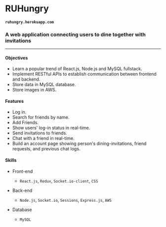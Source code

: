 # RUHungry

#### `ruhungry.herokuapp.com`

### A web application connecting users to dine together with invitations

---

#### Objectives

- Learn a popular trend of React.js, Node.js and MySQL fullstack.
- Implement RESTful APIs to establish communication between frontend and backend.
- Store data in MySQL database.
- Store images in AWS.

#### Features

- Log in.
- Search for friends by name.
- Add Friends.
- Show users' log-in status in real-time.
- Send invitations to friends.
- Chat with a friend in real-time.
- Build an account page showing person's dining-invitations, friend requests, and previous chat logs.

#### Skills

- Front-end

  - `React.js`, `Redux`, `Socket.io-client`, `CSS`

- Back-end

  - `Node.js`, `Socket.io`, `Sessions`, `Express.js`, `AWS`

- Database

  - `MySQL`
